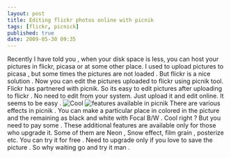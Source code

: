 ```yaml
---
layout: post
title: Editing flickr photos online with picnik
tags: [flickr, picnick]
published: true
date: 2009-05-30 09:35
---
```

Recently I have told you , when your disk space is less, you can host your pictures in flickr, picasa or at some other place. I used to upload pictures to picasa , but some times the pictures are not loaded . But flickr is a nice solution .  Now you can edit the pictures uploaded to flickr using picnik tool. Flickr has partnered with picnik. So its easy to edit pictures after uploading to flickr . No need to edit from your system. Just upload it and edit online. It seems to be easy . ![Cool](plugins/editors/tinymce/jscripts/tiny_mce/plugins/emotions/images/smiley-cool.gif "Cool")  ![features available in picnik](http://farm4.static.flickr.com/3381/3577983096_44172c4e74.jpg?v=0 "features available in picnik to those who upgrade it") There are various effects in picnik . You can make a particular place in colored in the picture and the remaining as black and white with Focal B/W . Cool right ? But you need to pay some . These additional features are available only for those who upgrade it.  Some of them are Neon , Snow effect, film grain , posterize etc. You can try it for free . Need to upgrade only if you love to save the picture . So why waiting go and try it man .   
